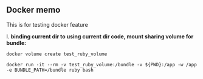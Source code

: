 ## Docker memo
This is for testing docker feature

I. **binding current dir to using current dir code, mount sharing volume for bundle:**
```
docker volume create test_ruby_volume
```
```
docker run -it --rm -v test_ruby_volume:/bundle -v ${PWD}:/app -w /app -e BUNDLE_PATH=/bundle ruby bash
```
